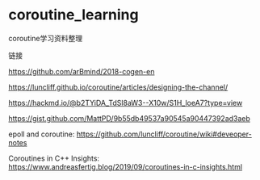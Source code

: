 # coroutine_learning
coroutine学习资料整理

链接

https://github.com/arBmind/2018-cogen-en

https://luncliff.github.io/coroutine/articles/designing-the-channel/

https://hackmd.io/@b2TYiDA_TdSl8aW3--X10w/S1H_loeA7?type=view

https://gist.github.com/MattPD/9b55db49537a90545a90447392ad3aeb

epoll and coroutine:
https://github.com/luncliff/coroutine/wiki#deveoper-notes



Coroutines in C++ Insights:
https://www.andreasfertig.blog/2019/09/coroutines-in-c-insights.html